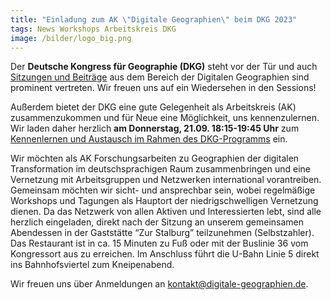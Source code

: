 ```yaml
---
title: "Einladung zum AK \"Digitale Geographien\" beim DKG 2023"
tags: News Workshops Arbeitskreis DKG
image: /bilder/logo_big.png
---
```


Der **Deutsche Kongress für Geographie (DKG)** steht vor der Tür und auch [Sitzungen und Beiträge](https://dkg2023.de/suche?schedule[refinementList][keywords][0]=Digitale%20Geographien) aus dem Bereich der Digitalen Geographien sind prominent vertreten. Wir freuen uns auf ein Wiedersehen in den Sessions!

Außerdem bietet der DKG eine gute Gelegenheit als Arbeitskreis (AK) zusammenzukommen und für Neue eine Möglichkeit, uns kennenzulernen. Wir laden daher herzlich **am Donnerstag, 21.09. 18:15-19:45 Uhr** zum [Kennenlernen und Austausch im Rahmen des DKG-Programms](https://dkg2023.de/sonderveranstaltungen/ak-digitale-geographien-94011) ein. 

Wir möchten als AK Forschungsarbeiten zu Geographien der digitalen Transformation im deutschsprachigen Raum zusammenbringen und eine Vernetzung mit Arbeitsgruppen und Netzwerken international vorantreiben. Gemeinsam möchten wir sicht- und ansprechbar sein, wobei regelmäßige Workshops und Tagungen als Hauptort der niedrigschwelligen Vernetzung dienen. Da das Netzwerk von allen Aktiven und Interessierten lebt, sind alle herzlich eingeladen, direkt nach der Sitzung an unserem gemeinsamen Abendessen in der Gaststätte “Zur Stalburg” teilzunehmen (Selbstzahler). Das Restaurant ist in ca. 15 Minuten zu Fuß oder mit der Buslinie 36 vom Kongressort aus zu erreichen. Im Anschluss führt die U-Bahn Linie 5 direkt ins Bahnhofsviertel zum Kneipenabend. 

Wir freuen uns über Anmeldungen an kontakt@digitale-geographien.de.
